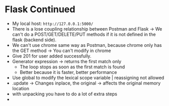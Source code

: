 # Flask Continued
- My local host: ```http://127.0.0.1:5000/```
- There is a lose coupling relationship between Postman and Flask -> We can't do a POST/GET/DELETE/PUT methods if it is not defined in the flask (backend side).
- We can't use chrome same way as Postman, because chrome only has the GET method -> You can't modify in chrome
- Give 201 for user added successfully.
- Generator expression -> returns the first match only
    - The loop stops as soon as the first match is found
    - Better because it is faster, better performance
- Use global to modify the lexical scope variable | reassigning not allowed
- .update -> Changes inplace, the original -> affects the original memory location
- with unpacking you have to do a lot of extra steps
- 

